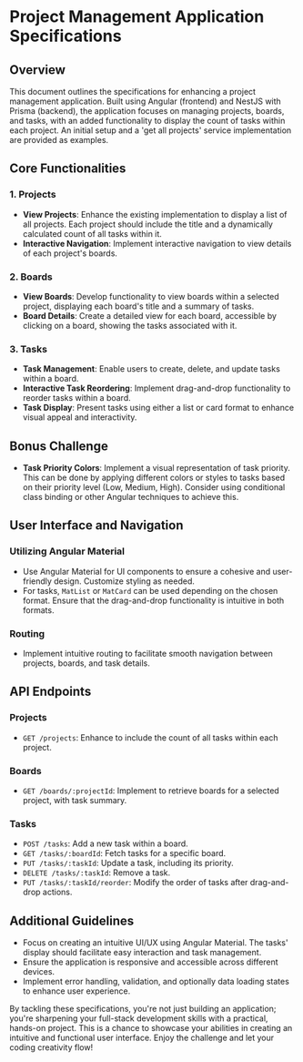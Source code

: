 # Project Management Application Specifications

## Overview

This document outlines the specifications for enhancing a project management application. Built using Angular (frontend) and NestJS with Prisma (backend), the application focuses on managing projects, boards, and tasks, with an added functionality to display the count of tasks within each project. An initial setup and a 'get all projects' service implementation are provided as examples.

## Core Functionalities

### 1. Projects

- **View Projects**: Enhance the existing implementation to display a list of all projects. Each project should include the title and a dynamically calculated count of all tasks within it.
- **Interactive Navigation**: Implement interactive navigation to view details of each project's boards.

### 2. Boards

- **View Boards**: Develop functionality to view boards within a selected project, displaying each board's title and a summary of tasks.
- **Board Details**: Create a detailed view for each board, accessible by clicking on a board, showing the tasks associated with it.

### 3. Tasks

- **Task Management**: Enable users to create, delete, and update tasks within a board.
- **Interactive Task Reordering**: Implement drag-and-drop functionality to reorder tasks within a board.
- **Task Display**: Present tasks using either a list or card format to enhance visual appeal and interactivity.

## Bonus Challenge

- **Task Priority Colors**: Implement a visual representation of task priority. This can be done by applying different colors or styles to tasks based on their priority level (Low, Medium, High). Consider using conditional class binding or other Angular techniques to achieve this.

## User Interface and Navigation

### Utilizing Angular Material

- Use Angular Material for UI components to ensure a cohesive and user-friendly design. Customize styling as needed.
- For tasks, `MatList` or `MatCard` can be used depending on the chosen format. Ensure that the drag-and-drop functionality is intuitive in both formats.

### Routing

- Implement intuitive routing to facilitate smooth navigation between projects, boards, and task details.

## API Endpoints

### Projects

- `GET /projects`: Enhance to include the count of all tasks within each project.

### Boards

- `GET /boards/:projectId`: Implement to retrieve boards for a selected project, with task summary.

### Tasks

- `POST /tasks`: Add a new task within a board.
- `GET /tasks/:boardId`: Fetch tasks for a specific board.
- `PUT /tasks/:taskId`: Update a task, including its priority.
- `DELETE /tasks/:taskId`: Remove a task.
- `PUT /tasks/:taskId/reorder`: Modify the order of tasks after drag-and-drop actions.

## Additional Guidelines

- Focus on creating an intuitive UI/UX using Angular Material. The tasks' display should facilitate easy interaction and task management.
- Ensure the application is responsive and accessible across different devices.
- Implement error handling, validation, and optionally data loading states to enhance user experience.

By tackling these specifications, you're not just building an application; you're sharpening your full-stack development skills with a practical, hands-on project. This is a chance to showcase your abilities in creating an intuitive and functional user interface. Enjoy the challenge and let your coding creativity flow!

